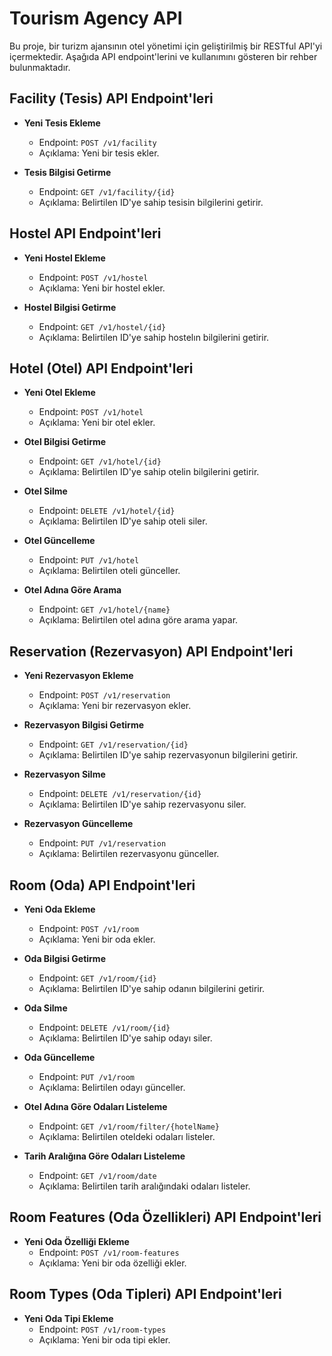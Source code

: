 # Tourism Agency API

Bu proje, bir turizm ajansının otel yönetimi için geliştirilmiş bir RESTful API'yi içermektedir. Aşağıda API endpoint'lerini ve kullanımını gösteren bir rehber bulunmaktadır.




## Facility (Tesis) API Endpoint'leri

- **Yeni Tesis Ekleme**
  - Endpoint: `POST /v1/facility`
  - Açıklama: Yeni bir tesis ekler.

- **Tesis Bilgisi Getirme**
  - Endpoint: `GET /v1/facility/{id}`
  - Açıklama: Belirtilen ID'ye sahip tesisin bilgilerini getirir.

## Hostel API Endpoint'leri

- **Yeni Hostel Ekleme**
  - Endpoint: `POST /v1/hostel`
  - Açıklama: Yeni bir hostel ekler.

- **Hostel Bilgisi Getirme**
  - Endpoint: `GET /v1/hostel/{id}`
  - Açıklama: Belirtilen ID'ye sahip hostelın bilgilerini getirir.

## Hotel (Otel) API Endpoint'leri

- **Yeni Otel Ekleme**
  - Endpoint: `POST /v1/hotel`
  - Açıklama: Yeni bir otel ekler.

- **Otel Bilgisi Getirme**
  - Endpoint: `GET /v1/hotel/{id}`
  - Açıklama: Belirtilen ID'ye sahip otelin bilgilerini getirir.

- **Otel Silme**
  - Endpoint: `DELETE /v1/hotel/{id}`
  - Açıklama: Belirtilen ID'ye sahip oteli siler.

- **Otel Güncelleme**
  - Endpoint: `PUT /v1/hotel`
  - Açıklama: Belirtilen oteli günceller.

- **Otel Adına Göre Arama**
  - Endpoint: `GET /v1/hotel/{name}`
  - Açıklama: Belirtilen otel adına göre arama yapar.

## Reservation (Rezervasyon) API Endpoint'leri

- **Yeni Rezervasyon Ekleme**
  - Endpoint: `POST /v1/reservation`
  - Açıklama: Yeni bir rezervasyon ekler.

- **Rezervasyon Bilgisi Getirme**
  - Endpoint: `GET /v1/reservation/{id}`
  - Açıklama: Belirtilen ID'ye sahip rezervasyonun bilgilerini getirir.

- **Rezervasyon Silme**
  - Endpoint: `DELETE /v1/reservation/{id}`
  - Açıklama: Belirtilen ID'ye sahip rezervasyonu siler.

- **Rezervasyon Güncelleme**
  - Endpoint: `PUT /v1/reservation`
  - Açıklama: Belirtilen rezervasyonu günceller.

## Room (Oda) API Endpoint'leri

- **Yeni Oda Ekleme**
  - Endpoint: `POST /v1/room`
  - Açıklama: Yeni bir oda ekler.

- **Oda Bilgisi Getirme**
  - Endpoint: `GET /v1/room/{id}`
  - Açıklama: Belirtilen ID'ye sahip odanın bilgilerini getirir.

- **Oda Silme**
  - Endpoint: `DELETE /v1/room/{id}`
  - Açıklama: Belirtilen ID'ye sahip odayı siler.

- **Oda Güncelleme**
  - Endpoint: `PUT /v1/room`
  - Açıklama: Belirtilen odayı günceller.

- **Otel Adına Göre Odaları Listeleme**
  - Endpoint: `GET /v1/room/filter/{hotelName}`
  - Açıklama: Belirtilen oteldeki odaları listeler.

- **Tarih Aralığına Göre Odaları Listeleme**
  - Endpoint: `GET /v1/room/date`
  - Açıklama: Belirtilen tarih aralığındaki odaları listeler.

## Room Features (Oda Özellikleri) API Endpoint'leri

- **Yeni Oda Özelliği Ekleme**
  - Endpoint: `POST /v1/room-features`
  - Açıklama: Yeni bir oda özelliği ekler.

## Room Types (Oda Tipleri) API Endpoint'leri

- **Yeni Oda Tipi Ekleme**
  - Endpoint: `POST /v1/room-types`
  - Açıklama: Yeni bir oda tipi ekler.


